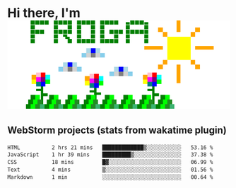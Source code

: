 # Hi there, I'm <br> ![fr0ga](https://raw.githubusercontent.com/fr0ga/fr0ga/9bf9f01b26b38da576d954ce3461bd5247b9e9d4/fr0ga.svg)

## WebStorm projects (stats from wakatime plugin)

<!--START_SECTION:waka-->

```txt
HTML          2 hrs 21 mins   █████████████▒░░░░░░░░░░░   53.16 %
JavaScript    1 hr 39 mins    █████████▒░░░░░░░░░░░░░░░   37.38 %
CSS           18 mins         █▓░░░░░░░░░░░░░░░░░░░░░░░   06.99 %
Text          4 mins          ▒░░░░░░░░░░░░░░░░░░░░░░░░   01.56 %
Markdown      1 min           ░░░░░░░░░░░░░░░░░░░░░░░░░   00.64 %
```

<!--END_SECTION:waka-->

<!--
**fr0ga/fr0ga** is a ✨ _special_ ✨ repository because its `README.md` (this file) appears on your GitHub profile.

Here are some ideas to get you started:

- 🔭 I’m currently working on ...
- 🌱 I’m currently learning ...
- 👯 I’m looking to collaborate on ...
- 🤔 I’m looking for help with ...
- 💬 Ask me about ...
- 📫 How to reach me: ...
- 😄 Pronouns: ...
- ⚡ Fun fact: ...
-->
